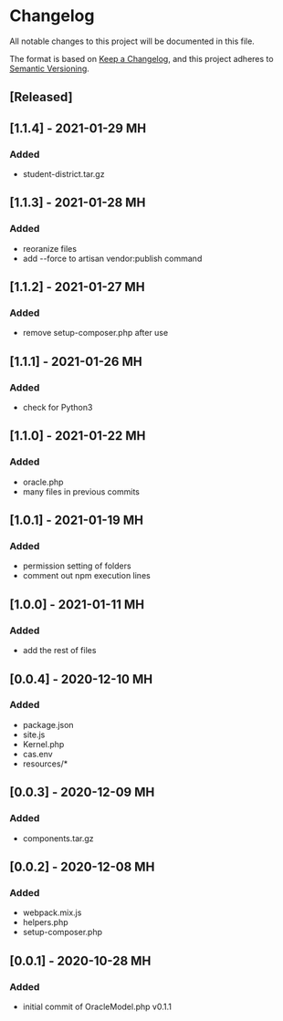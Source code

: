 # Changelog
All notable changes to this project will be documented in this file.

The format is based on [Keep a Changelog](https://keepachangelog.com/en/1.0.0/),
and this project adheres to [Semantic Versioning](https://semver.org/spec/v2.0.0.html).

## [Released]

## [1.1.4] - 2021-01-29 MH
### Added
- student-district.tar.gz

## [1.1.3] - 2021-01-28 MH
### Added
- reoranize files
- add --force to artisan vendor:publish command

## [1.1.2] - 2021-01-27 MH
### Added
- remove setup-composer.php after use

## [1.1.1] - 2021-01-26 MH
### Added
- check for Python3

## [1.1.0] - 2021-01-22 MH
### Added
- oracle.php
- many files in previous commits

## [1.0.1] - 2021-01-19 MH
### Added
- permission setting of folders
- comment out npm execution lines

## [1.0.0] - 2021-01-11 MH
### Added
- add the rest of files

## [0.0.4] - 2020-12-10 MH
### Added
- package.json
- site.js
- Kernel.php
- cas.env
- resources/*

## [0.0.3] - 2020-12-09 MH
### Added
- components.tar.gz

## [0.0.2] - 2020-12-08 MH
### Added
- webpack.mix.js
- helpers.php
- setup-composer.php

## [0.0.1] - 2020-10-28 MH
### Added
- initial commit of OracleModel.php v0.1.1
